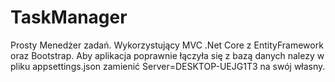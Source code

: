 # TaskManager
Prosty Menedżer zadań. 
Wykorzystujący MVC .Net Core z EntityFramework oraz Bootstrap.
Aby aplikacja poprawnie łączyła się z bazą danych nalezy w pliku appsettings.json zamienić Server=DESKTOP-UEJG1T3 na swój własny.
